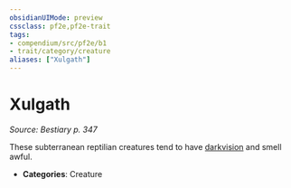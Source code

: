 ```yaml
---
obsidianUIMode: preview
cssclass: pf2e,pf2e-trait
tags:
- compendium/src/pf2e/b1
- trait/category/creature
aliases: ["Xulgath"]
---
```

# Xulgath  
*Source: Bestiary p. 347*  

These subterranean reptilian creatures tend to have [darkvision](Reference/Rules/Abilities/darkvision.md) and smell awful.

- **Categories**: Creature